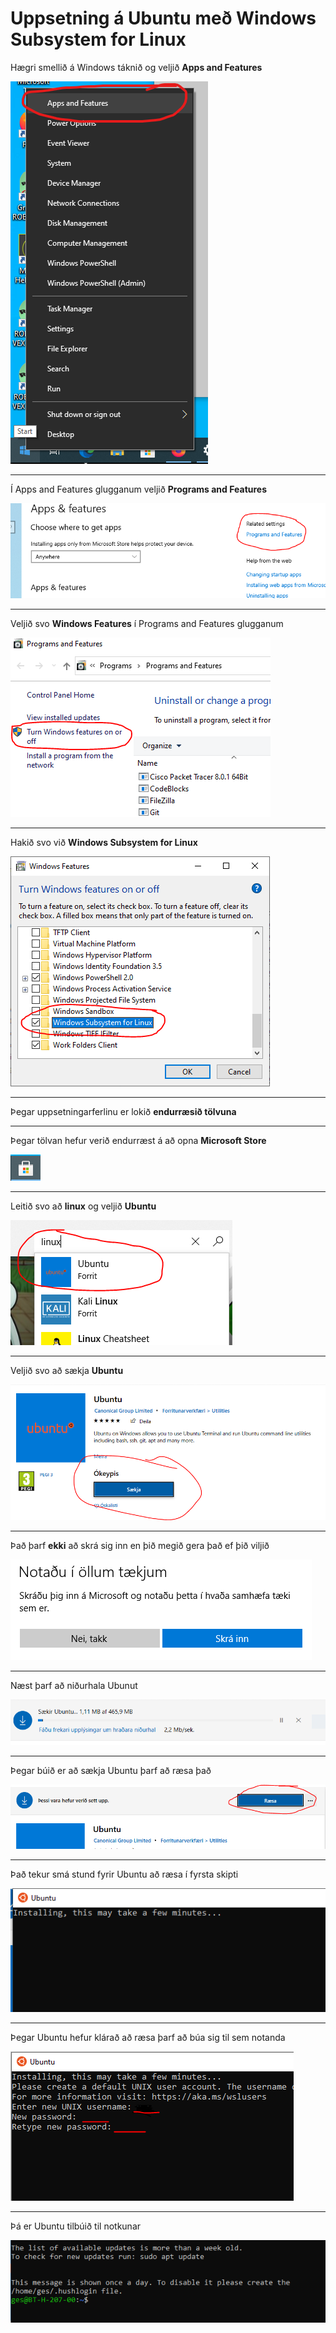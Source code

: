 # Uppsetning á Ubuntu með Windows Subsystem for Linux

Hægri smellið á Windows táknið og veljið **Apps and Features**

![Apps and Features](./Myndir/AppsAndFeatures.png)

---

Í Apps and Features glugganum veljið **Programs and Features**

![Programs and Features](./Myndir/ProgramsAndFeatures.PNG)

---

Veljið svo **Windows Features** í Programs and Features glugganum

![Windows Features](./Myndir/WindowsFeatures.PNG)

---

Hakið svo við **Windows Subsystem for Linux**

![Windows Subsystem for Linux](./Myndir/WSL.PNG)

---

Þegar uppsetningarferlinu er lokið **endurræsið tölvuna**

---

Þegar tölvan hefur verið endurræst á að opna **Microsoft Store**

![Microsoft Store](./Myndir/AppStoreIcon.PNG)

---

Leitið svo að **linux** og veljið **Ubuntu** 

![Leita að ubuntu](./Myndir/AppStore.PNG)

---

Veljið svo að sækja **Ubuntu**

![Sækja Ubunut](./Myndir/UbuntuGet.PNG)

---

Það þarf **ekki** að skrá sig inn en þið megið gera það ef þið viljið

![Innskráning](./Myndir/AppStoreLogin.PNG)

---

Næst þarf að niðurhala Ubunut

![Download](./Myndir/UbuntuDownload.PNG)

---

Þegar búið er að sækja Ubuntu þarf að ræsa það

![Ræsa Ubuntu](./Myndir/UbuntuStart.PNG)

---

Það tekur smá stund fyrir Ubuntu að ræsa í fyrsta skipti

![Ræsing Ubuntu](./Myndir/UbuntuStarting.PNG)

---

Þegar Ubuntu hefur klárað að ræsa þarf að búa sig til sem notanda

![Notandi](./Myndir/User.PNG)

---

Þá er Ubuntu tilbúið til notkunar

![Ubuntu](./Myndir/Ubuntu.PNG)
